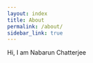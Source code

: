 ```yaml
---
layout: index
title: About
permalink: /about/
sidebar_link: true
---
```


Hi, I am Nabarun Chatterjee

